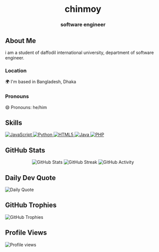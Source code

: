 <h1 align="center">chinmoy</h1>

<h3 align="center">software engineer</h3>

<h2>About Me</h2>

i am a student of daffodil international university, department of software engineer.

<h3>Location</h3>

🌍 I'm based in Bangladesh, Dhaka

<h3>Pronouns</h3>

😄 Pronouns: he/him

<h2>Skills</h2>

<p align="left">
  <a href="https://developer.mozilla.org/en-US/docs/Web/JavaScript" target="_blank" rel="noreferrer">
    <img src="https://img.shields.io/badge/JavaScript-F7DF1E?style=for-the-badge&logo=javascript&logoColor=black" alt="JavaScript" />
  </a>
  <a href="https://www.python.org/" target="_blank" rel="noreferrer">
    <img src="https://img.shields.io/badge/Python-3776AB?style=for-the-badge&logo=python&logoColor=white" alt="Python" />
  </a>
  <a href="https://developer.mozilla.org/en-US/docs/Web/HTML" target="_blank" rel="noreferrer">
    <img src="https://img.shields.io/badge/HTML5-E34F26?style=for-the-badge&logo=html5&logoColor=white" alt="HTML5" />
  </a>
  <a href="https://www.java.com/" target="_blank" rel="noreferrer">
    <img src="https://img.shields.io/badge/Java-ED8B00?style=for-the-badge&logo=openjdk&logoColor=white" alt="Java" />
  </a>
  <a href="https://www.php.net/" target="_blank" rel="noreferrer">
    <img src="https://img.shields.io/badge/PHP-777BB4?style=for-the-badge&logo=php&logoColor=white" alt="PHP" />
  </a>
</p>

<h2>GitHub Stats</h2>

<div align="center">
  <img src="https://github-readme-stats.vercel.app/api?username=Borson37&show_icons=true&theme=radical" alt="GitHub Stats" />

  <img src="https://github-readme-streak-stats.herokuapp.com/?user=Borson37&theme=radical" alt="GitHub Streak" />

  <img src="https://github-profile-summary-cards.vercel.app/api/cards/profile-details?username=Borson37&theme=radical" alt="GitHub Activity" />
</div>

<h2>Daily Dev Quote</h2>

<img src="https://quotes-github-readme.vercel.app/api?type=horizontal&theme=radical" alt="Daily Quote" />

<h2>GitHub Trophies</h2>

<img src="https://github-profile-trophy.vercel.app/?username=Borson37&theme=radical&no-frame=false&no-bg=true&margin-w=4" alt="GitHub Trophies" />

<h2>Profile Views</h2>

<img src="https://komarev.com/ghpvc/?username=Borson37&label=Profile%20views&color=0e75b6&style=flat" alt="Profile views" />

